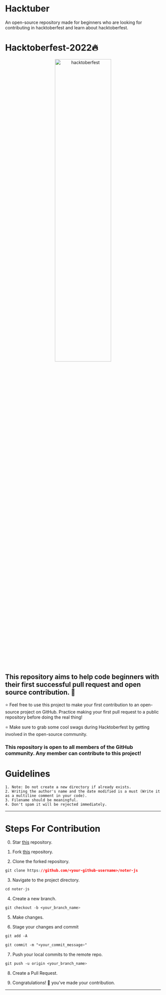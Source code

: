 # Hacktuber
An open-source repository made for beginners who are looking for contributing in hacktoberfest and learn about hacktoberfest.

# Hacktoberfest-2022🔥

<div align="center">
<img src="https://raw.githubusercontent.com/deniss-eh/hacktuber/main/hacktoberfest.png" alt="hacktoberfest" width="60%" height="50%">
</div>

## This repository aims to help code beginners with their first successful pull request and open source contribution. :partying_face:

:star: Feel free to use this project to make your first contribution to an open-source project on GitHub. Practice making your first pull request to a public repository before doing the real thing!

:star: Make sure to grab some cool swags during Hacktoberfest by getting involved in the open-source community.

### This repository is open to all members of the GitHub community. Any member can contribute to this project!
# Guidelines


    1. Note: Do not create a new directory if already exists.
    2. Writing the author's name and the date modified is a must (Write it as a multiline comment in your code).
    3. Filename should be meaningful.
    4. Don't spam it will be rejected immediately.

---

# Steps For Contribution

0. Star <a href="https://github.com/deniss-eh/hacktuber" title="this">this</a> repository.

1. Fork <a href="https://github.com/deniss-eh/hacktuber" title="this">this</a> repository.

2. Clone the forked repository.
```css
git clone https://github.com/<your-github-username>/noter-js
```
  
3. Navigate to the project directory.
```py
cd noter-js
```

4. Create a new branch.
```css
git checkout -b <your_branch_name>
```

5. Make changes.

6. Stage your changes and commit
```css
git add -A

git commit -m "<your_commit_message>"
```

7. Push your local commits to the remote repo.
```css
git push -u origin <your_branch_name>
```

8. Create a Pull Request.

9. Congratulations! 🎉 you've made your contribution.


---



